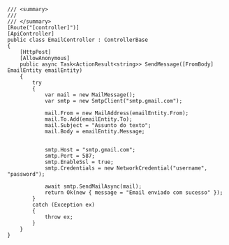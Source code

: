 
    /// <summary>
    /// 
    /// </summary>
    [Route("[controller]")]
    [ApiController]
    public class EmailController : ControllerBase
    {
        [HttpPost]
        [AllowAnonymous]
        public async Task<ActionResult<string>> SendMessage([FromBody] EmailEntity emailEntity)
        {
            try
            {
                var mail = new MailMessage();
                var smtp = new SmtpClient("smtp.gmail.com");

                mail.From = new MailAddress(emailEntity.From);
                mail.To.Add(emailEntity.To);
                mail.Subject = "Assunto do texto";
                mail.Body = emailEntity.Message;


                smtp.Host = "smtp.gmail.com";
                smtp.Port = 587;
                smtp.EnableSsl = true;
                smtp.Credentials = new NetworkCredential("username", "password");

                await smtp.SendMailAsync(mail);
                return Ok(new { message = "Email enviado com sucesso" });
            }
            catch (Exception ex)
            {
                throw ex;
            }
        }
    }